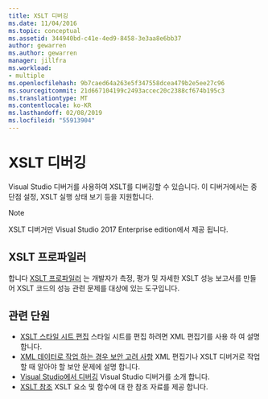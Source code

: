 ```yaml
---
title: XSLT 디버깅
ms.date: 11/04/2016
ms.topic: conceptual
ms.assetid: 344940bd-c41e-4ed9-8458-3e3aa8e6bb37
author: gewarren
ms.author: gewarren
manager: jillfra
ms.workload:
- multiple
ms.openlocfilehash: 9b7caed64a263e5f347558dcea479b2e5ee27c96
ms.sourcegitcommit: 21d667104199c2493accec20c2388cf674b195c3
ms.translationtype: MT
ms.contentlocale: ko-KR
ms.lasthandoff: 02/08/2019
ms.locfileid: "55913904"
---
```

# <a name="debugging-xslt"></a>XSLT 디버깅

Visual Studio 디버거를 사용하여 XSLT를 디버깅할 수 있습니다. 이 디버거에서는 중단점 설정, XSLT 실행 상태 보기 등을 지원합니다.

> [!NOTE]
> XSLT 디버거만 Visual Studio 2017 Enterprise edition에서 제공 됩니다.

## <a name="xslt-profiler"></a>XSLT 프로파일러

합니다 [XSLT 프로파일러](../xml-tools/xslt-profiler.md) 는 개발자가 측정, 평가 및 자세한 XSLT 성능 보고서를 만들어 XSLT 코드의 성능 관련 문제를 대상에 있는 도구입니다.

## <a name="related-sections"></a>관련 단원

- [XSLT 스타일 시트 편집](../xml-tools/editing-xslt-style-sheets.md) 스타일 시트를 편집 하려면 XML 편집기를 사용 하 여 설명 합니다.
- [XML 데이터로 작업 하는 경우 보안 고려 사항](../xml-tools/security-considerations-when-working-with-xml-data.md) XML 편집기나 XSLT 디버거로 작업할 때 알아야 할 보안 문제에 설명 합니다.
- [Visual Studio에서 디버깅](../debugger/debugger-feature-tour.md) Visual Studio 디버거를 소개 합니다.
- [XSLT 참조](https://msdn.microsoft.com/678bcd68-cbbb-4be5-9dd2-40f94488a1cf) XSLT 요소 및 함수에 대 한 참조 자료를 제공 합니다.

